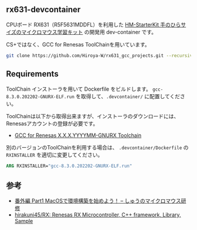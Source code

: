 ## rx631-devcontainer

CPUボード RX631（R5F5631MDDFL）を利用した [HM-StarterKit 手のひらサイズのマイクロマウス学習キット](https://rt-net.jp/products/hm-starterkit/) の開発用 dev-container です。

CS+ではなく、GCC for Renesas ToolChainを用いています。

```bash
git clone https://github.com/Hiroya-W/rx631_gcc_projects.git --recursive
```

## Requirements

ToolChain インストーラを用いて Dockerfile をビルドします。 
`gcc-8.3.0.202202-GNURX-ELF.run` を取得して、`.devcontainer/` に配置してください。

ToolChainは以下から取得出来ますが、インストーラのダウンロードには、Renesasアカウントの登録が必要です。

- [GCC for Renesas X.X.X.YYYYMM-GNURX Toolchain](https://llvm-gcc-renesas.com/ja/rx-download-toolchains/)

別のバージョンのToolChainを利用する場合は、 `.devcontainer/Dockerfile` の `RXINSTALLER` を適切に変更してください。

```Dockerfile
ARG RXINSTALLER="gcc-8.3.0.202202-GNURX-ELF.run"
```

## 参考

- [番外編 Part1 MacOSで環境構築を始めよう！ – しゅうのマイクロマウス研修](https://rt-net.jp/mobility/archives/13282)
- [hirakuni45/RX: Renesas RX Microcontroller, C++ framework, Library, Sample](https://github.com/hirakuni45/RX)
